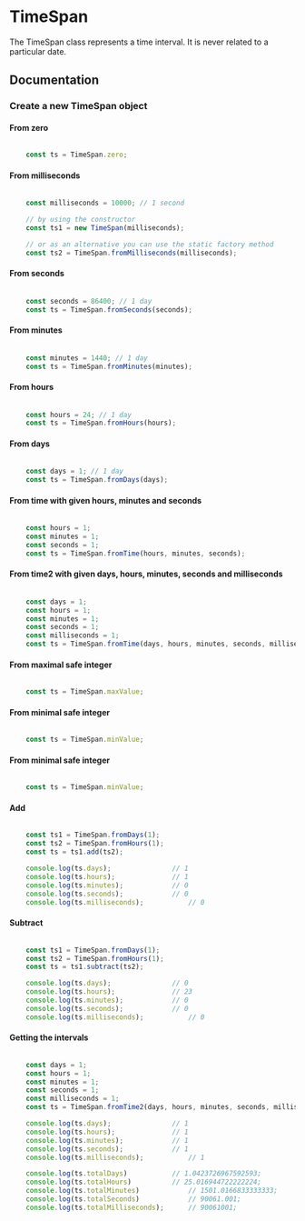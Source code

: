 # TimeSpan

The TimeSpan class represents a time interval. It is never related to a particular date.

## Documentation

### Create a new TimeSpan object 

#### From zero

``` typescript

	const ts = TimeSpan.zero;

```

#### From milliseconds

``` typescript
	
	const milliseconds = 10000;	// 1 second

	// by using the constructor
	const ts1 = new TimeSpan(milliseconds);

	// or as an alternative you can use the static factory method
	const ts2 = TimeSpan.fromMilliseconds(milliseconds);

```

#### From seconds

``` typescript
	
	const seconds = 86400; // 1 day
	const ts = TimeSpan.fromSeconds(seconds);

```

#### From minutes

``` typescript
	
	const minutes = 1440; // 1 day
	const ts = TimeSpan.fromMinutes(minutes);

```

#### From hours

``` typescript
	
	const hours = 24; // 1 day
	const ts = TimeSpan.fromHours(hours);

```

#### From days

``` typescript
	
	const days = 1; // 1 day
	const ts = TimeSpan.fromDays(days);

```

#### From time with given hours, minutes and seconds

``` typescript
	
	const hours = 1;
	const minutes = 1;
	const seconds = 1;
	const ts = TimeSpan.fromTime(hours, minutes, seconds);

```

#### From time2 with given days, hours, minutes, seconds and milliseconds

``` typescript
	
	const days = 1;
	const hours = 1;
	const minutes = 1;
	const seconds = 1;
	const milliseconds = 1;
	const ts = TimeSpan.fromTime(days, hours, minutes, seconds, milliseconds);

```

#### From maximal safe integer

``` typescript

	const ts = TimeSpan.maxValue;

```

#### From minimal safe integer

``` typescript

	const ts = TimeSpan.minValue;

```

#### From minimal safe integer

``` typescript

	const ts = TimeSpan.minValue;

```

#### Add 

``` typescript

	const ts1 = TimeSpan.fromDays(1);
	const ts2 = TimeSpan.fromHours(1);
	const ts = ts1.add(ts2);

	console.log(ts.days); 				// 1
	console.log(ts.hours); 				// 1
	console.log(ts.minutes);			// 0
	console.log(ts.seconds);			// 0
	console.log(ts.milliseconds);			// 0

```

#### Subtract 

``` typescript

	const ts1 = TimeSpan.fromDays(1);
	const ts2 = TimeSpan.fromHours(1);
	const ts = ts1.subtract(ts2);

	console.log(ts.days); 				// 0
	console.log(ts.hours); 				// 23
	console.log(ts.minutes);			// 0
	console.log(ts.seconds);			// 0
	console.log(ts.milliseconds);			// 0

```

#### Getting the intervals 

``` typescript

	const days = 1;
	const hours = 1;
	const minutes = 1;
	const seconds = 1;
	const milliseconds = 1;
	const ts = TimeSpan.fromTime2(days, hours, minutes, seconds, milliseconds);

	console.log(ts.days); 				// 1
	console.log(ts.hours); 				// 1
	console.log(ts.minutes);			// 1
	console.log(ts.seconds);			// 1
	console.log(ts.milliseconds);			// 1

	console.log(ts.totalDays)			// 1.0423726967592593;
	console.log(ts.totalHours)			// 25.016944722222224;
	console.log(ts.totalMinutes)			// 1501.0166833333333;
	console.log(ts.totalSeconds)			// 90061.001;
	console.log(ts.totalMilliseconds);		// 90061001;

```
